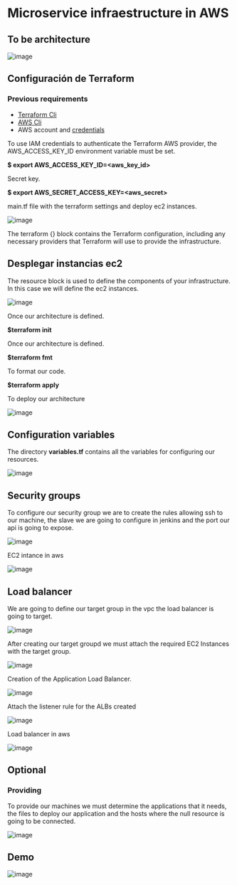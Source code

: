 # Microservice infraestructure in AWS

## To be architecture 

![image](assets/images/terraform%20architecture.png)
## Configuración de Terraform

### Previous requirements 
* [Terraform Cli](https://learn.hashicorp.com/tutorials/terraform/install-cli?in=terraform/aws-get-started)
* [AWS Cli](https://docs.aws.amazon.com/cli/latest/userguide/install-cliv2.html)
* AWS account and [credentials](https://docs.aws.amazon.com/general/latest/gr/aws-sec-cred-types.html) 

To use IAM credentials to authenticate the Terraform AWS provider, the AWS_ACCESS_KEY_ID environment variable must be set.

**$ export AWS_ACCESS_KEY_ID=<aws_key_id>**

Secret key.

**$ export AWS_SECRET_ACCESS_KEY=<aws_secret>**

main.tf file with the terraform settings and deploy ec2 instances.

![image](assets/images/terraform_block.png)

The terraform {} block contains the Terraform configuration, including any necessary providers that Terraform will use to provide the infrastructure.

## Desplegar instancias ec2 

The resource block is used to define the components of your infrastructure. In this case we will define the ec2 instances.

![image](assets/images/frontend_instance.png)

Once our architecture is defined.

**$terraform init**

Once our architecture is defined.

**$terraform fmt**

To format our code.

**$terraform apply**

To deploy our architecture

![image](assets/images/ec2_instances_in_AWS.png)

## Configuration variables

The directory **variables.tf** contains all the variables for configuring our resources. 

![image](assets/images/terraform_variables.gif)


## Security groups

To configure our security group we are to create the rules allowing ssh to our machine, the slave we are going to configure in jenkins and the port our api is going to expose.

![image](assets/images/sg_terraform.png)

EC2 intance in aws

![image](assets/images/terraform_sg_aws.png)

## Load balancer

We are going to define our target group in the vpc the load balancer is going to target. 

![image](assets/images/target_load_balancer.png)

After creating our target groupd we must attach the required EC2 Instances with the target group.

![image](assets/images/attach_load_balancer.png)

Creation of the Application Load Balancer.

![image](assets/images/application_load_balancer.png)

Attach the listener rule for the ALBs created

![image](assets/images/listener_load_balancer.png)

Load balancer in aws

![image](assets/images/terraform_lb.png)

## Optional
### Providing

To provide our machines we must determine the applications that it needs, the files to deploy our application and the hosts where the null resource is going to be connected. 

![image](assets/images/terraform_providing.png)

## Demo

![image](assets/images/demo.gif)



